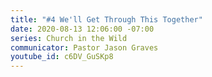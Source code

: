 ```yaml
---
title: "#4 We'll Get Through This Together"
date: 2020-08-13 12:06:00 -07:00
series: Church in the Wild
communicator: Pastor Jason Graves
youtube_id: c6DV_GuSKp8
---
```



